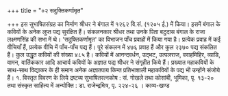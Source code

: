 +++
title = "०२ सदुक्तिकर्णामृत"

+++
इस सुभाषितसंग्रह का निर्माण श्रीधर ने बंगाल में १२६२ वि.सं. (१२०५ ई.) में किया। इसमें बंगाल के कवियों के अनेक लुप्त पद्य सुरक्षित हैं। संकलनकार श्रीधर तथा उनके पिता बटुदास बंगाल के राजा लक्ष्मणसिंह की सभा में थे।
'सदुक्तिकर्णामृत' का विभाजन पाँच प्रवाहों में किया गया है। प्रत्येक प्रवाह में कई वीचियाँ हैं, प्रत्येक वीचि में पाँच-पाँच पद्य हैं। पूरे संकलन में ४७६ प्रवाह हैं और कुल २३७० पद्य संकलित हैं। कुल उद्धृत कवियों की संख्या ४८५ है।
कवियों में आनन्दवर्धन, उद्भट, उत्पलराज, वराहमिहिर, व्याडि, वामन, वार्तिककार आदि आचार्य कवियों के अज्ञात पद्य श्रीधर ने संगृहीत किये हैं। प्रख्यात महाकवियों के साथ-साथ विद्याकर के ही समान अनेक अज्ञातपाय किन्त प्रतिभाशाली महाकवियों के पद्य भी उन्होंने संजोये हैं।
१. विस्तृत विवरण के लिये द्रष्टव्य सुभाषितरत्नकोष : सं. गोखले तथा कोसांबी, भूमिका, पृ. १३-२०
तथा संस्कृत साहित्य में अन्योक्ति : डा. राजेन्द्रमित्र, पृ. २२४-२६ ।
काव्य-खण्ड